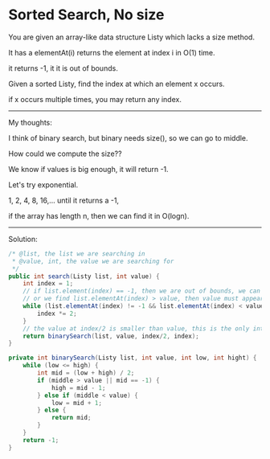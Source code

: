 # Sorted Search, No size

You are given an array-like data structure Listy which lacks a size method.

It has a elementAt(i) returns the element at index i in O(1) time.

it returns -1, it it is out of bounds.

Given a sorted Listy, find the index at which an element x occurs.

if x occurs multiple times, you may return any index.

---

My thoughts:

I think of binary search, but binary needs size(), so we can go to middle.

How could we compute the size??

We know if values is big enough, it will return -1.

Let's try exponential.

1, 2, 4, 8, 16,... until it returns a -1, 

if the array has length n, then we can find it in O(logn).

---

Solution:

```java
/* @list, the list we are searching in
 * @value, int, the value we are searching for
 */
public int search(Listy list, int value) {
    int index = 1;
    // if list.element(index) == -1, then we are out of bounds, we can search from 0 to index.
    // or we find list.elementAt(index) > value, then value must appear between 0 to index.
    while (list.elementAt(index) != -1 && list.elementAt(index) < value) {
        index *= 2;
    }
    // the value at index/2 is smaller than value, this is the only interval we need to search in.
    return binarySearch(list, value, index/2, index);
}

private int binarySearch(Listy list, int value, int low, int hight) {
    while (low <= high) {
        int mid = (low + high) / 2;
        if (middle > value || mid == -1) {
            high = mid - 1;
        } else if (middle < value) {
            low = mid + 1;
        } else {
            return mid;
        }
    }
    return -1;
}
```